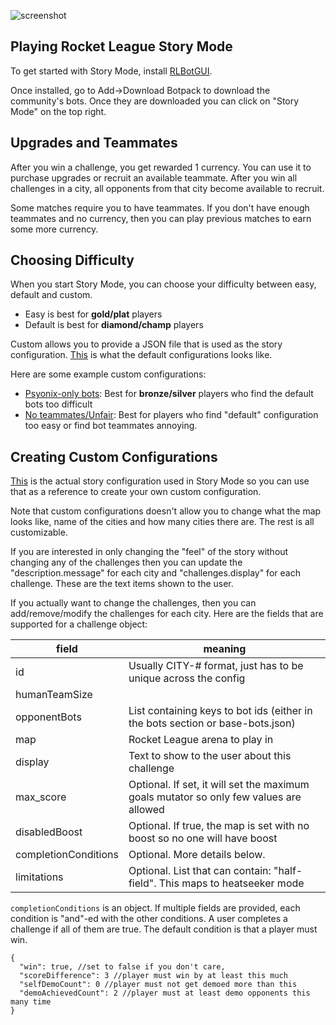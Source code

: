 ![screenshot](img/rocket-league-story-mode/screenshot.png)

## Playing Rocket League Story Mode

To get started with Story Mode, install [RLBotGUI](https://github.com/RLBot/RLBotGUI#installation).

Once installed, go to Add->Download Botpack to download the community's bots. 
Once they are downloaded you can click on "Story Mode" on the top right.

## Upgrades and Teammates

After you win a challenge, you get rewarded 1 currency. You can use it to purchase upgrades
or recruit an available teammate. After you win all challenges in a city, all opponents from that
city become available to recruit.

Some matches require you to have teammates. If you don't have enough teammates and
no currency, then you can play previous matches to earn some more currency.

## Choosing Difficulty

When you start Story Mode, you can choose your difficulty between easy, default and custom.

- Easy is best for **gold/plat** players
- Default is best for **diamond/champ** players

Custom allows you to provide a JSON file that is used as the story configuration. [This](https://github.com/RLBot/RLBotGUI/blob/master/rlbot_gui/story/story-default.json) is what the default configurations looks like.

Here are some example custom configurations:

- [Psyonix-only bots](https://gist.github.com/azeemba/b45b553ea3d87d057e99a18d37084c13): Best for **bronze/silver** players who find the default bots too difficult
- [No teammates/Unfair](https://gist.github.com/azeemba/e858750fc36616ab8ca313d5f17b9f7b): Best for players who find "default" configuration too easy or find bot teammates annoying.

## Creating Custom Configurations

[This](https://github.com/RLBot/RLBotGUI/blob/master/rlbot_gui/story/story-default.json) is the actual story configuration used in Story Mode so you can use that as a reference to create your own custom configuration.

Note that custom configurations doesn't allow you to change what the map looks like, name of the cities and how many cities there are. The rest is all customizable.

If you are interested in only changing the "feel" of the story without changing any of the challenges then you can update the "description.message" for each city and "challenges.display" for each challenge. These are the text items shown to the user.

If you actually want to change the challenges, then you can add/remove/modify the challenges for each city. Here are the fields that are supported for a challenge object:

|field|meaning|
|---|---|
|id| Usually CITY-# format, just has to be unique across the config|
|humanTeamSize| |
|opponentBots| List containing keys to bot ids (either in the bots section or base-bots.json)|
|map|Rocket League arena to play in|
|display|Text to show to the user about this challenge|
|max_score| Optional. If set, it will set the maximum goals mutator so only few values are allowed|
|disabledBoost| Optional. If true, the map is set with no boost so no one will have boost|
|completionConditions| Optional. More details below.|
|limitations|Optional. List that can contain: "half-field". This maps to heatseeker mode|

`completionConditions` is an object. If multiple fields are provided, each condition is "and"-ed 
with the other conditions. A user completes a challenge if all of them are true. The default
condition is that a player must win.

```jsonc
{
  "win": true, //set to false if you don't care,
  "scoreDifference": 3 //player must win by at least this much
  "selfDemoCount": 0 //player must not get demoed more than this
  "demoAchievedCount": 2 //player must at least demo opponents this many time
}
```